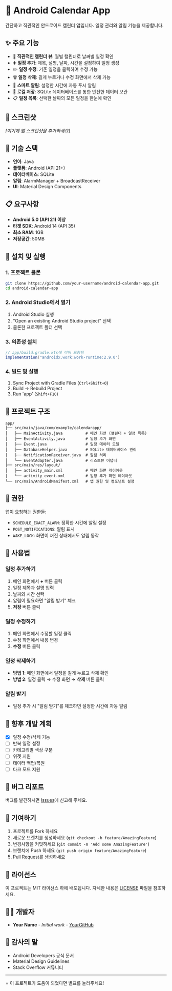 # 📅 Android Calendar App

간단하고 직관적인 안드로이드 캘린더 앱입니다. 일정 관리와 알림 기능을 제공합니다.

## ✨ 주요 기능

- 📱 **직관적인 캘린더 뷰**: 월별 캘린더로 날짜별 일정 확인
- ➕ **일정 추가**: 제목, 설명, 날짜, 시간을 설정하여 일정 생성  
- ✏️ **일정 수정**: 기존 일정을 클릭하여 수정 가능
- 🗑️ **일정 삭제**: 길게 누르거나 수정 화면에서 삭제 가능  
- 🔔 **스마트 알림**: 설정한 시간에 자동 푸시 알림
- 💾 **로컬 저장**: SQLite 데이터베이스를 통한 안전한 데이터 보관
- 📋 **일정 목록**: 선택한 날짜의 모든 일정을 한눈에 확인

## 📱 스크린샷

*[여기에 앱 스크린샷을 추가하세요]*

## 🔧 기술 스택

- **언어**: Java
- **플랫폼**: Android (API 21+)
- **데이터베이스**: SQLite
- **알림**: AlarmManager + BroadcastReceiver
- **UI**: Material Design Components

## 📋 요구사항

- **Android 5.0 (API 21) 이상**
- **타겟 SDK**: Android 14 (API 35)
- **최소 RAM**: 1GB
- **저장공간**: 50MB

## 🚀 설치 및 실행

### 1. 프로젝트 클론
```bash
git clone https://github.com/your-username/android-calendar-app.git
cd android-calendar-app
```

### 2. Android Studio에서 열기
1. Android Studio 실행
2. "Open an existing Android Studio project" 선택
3. 클론한 프로젝트 폴더 선택

### 3. 의존성 설치
```gradle
// app/build.gradle.kts에 이미 포함됨
implementation("androidx.work:work-runtime:2.9.0")
```

### 4. 빌드 및 실행
1. Sync Project with Gradle Files (`Ctrl+Shift+O`)
2. Build → Rebuild Project
3. Run 'app' (`Shift+F10`)

## 📁 프로젝트 구조

```
app/
├── src/main/java/com/example/calendarapp/
│   ├── MainActivity.java          # 메인 화면 (캘린더 + 일정 목록)
│   ├── EventActivity.java         # 일정 추가 화면
│   ├── Event.java                 # 일정 데이터 모델
│   ├── DatabaseHelper.java        # SQLite 데이터베이스 관리
│   ├── NotificationReceiver.java  # 알림 처리
│   └── EventAdapter.java          # 리스트뷰 어댑터
├── src/main/res/layout/
│   ├── activity_main.xml          # 메인 화면 레이아웃
│   └── activity_event.xml         # 일정 추가 화면 레이아웃
└── src/main/AndroidManifest.xml   # 앱 권한 및 컴포넌트 설정
```

## 🔐 권한

앱이 요청하는 권한들:

- `SCHEDULE_EXACT_ALARM`: 정확한 시간에 알림 설정
- `POST_NOTIFICATIONS`: 알림 표시
- `WAKE_LOCK`: 화면이 꺼진 상태에서도 알림 동작

## 🎯 사용법

### 일정 추가하기
1. 메인 화면에서 **+** 버튼 클릭
2. 일정 제목과 설명 입력
3. 날짜와 시간 선택
4. 알림이 필요하면 "알림 받기" 체크
5. **저장** 버튼 클릭

### 일정 수정하기
1. 메인 화면에서 수정할 일정 클릭
2. 수정 화면에서 내용 변경
3. **수정** 버튼 클릭

### 일정 삭제하기
- **방법 1**: 메인 화면에서 일정을 길게 누르고 삭제 확인
- **방법 2**: 일정 클릭 → 수정 화면 → **삭제** 버튼 클릭

### 알림 받기
- 일정 추가 시 "알림 받기"를 체크하면 설정한 시간에 자동 알림

## 🔄 향후 개발 계획

- [x] 일정 수정/삭제 기능
- [ ] 반복 일정 설정
- [ ] 카테고리별 색상 구분
- [ ] 위젯 지원
- [ ] 데이터 백업/복원
- [ ] 다크 모드 지원

## 🐛 버그 리포트

버그를 발견하시면 [Issues](https://github.com/your-username/android-calendar-app/issues)에 신고해 주세요.

## 🤝 기여하기

1. 프로젝트를 Fork 하세요
2. 새로운 브랜치를 생성하세요 (`git checkout -b feature/AmazingFeature`)
3. 변경사항을 커밋하세요 (`git commit -m 'Add some AmazingFeature'`)
4. 브랜치에 Push 하세요 (`git push origin feature/AmazingFeature`)
5. Pull Request를 생성하세요

## 📄 라이선스

이 프로젝트는 MIT 라이선스 하에 배포됩니다. 자세한 내용은 [LICENSE](LICENSE) 파일을 참조하세요.

## 👨‍💻 개발자

- **Your Name** - *Initial work* - [YourGitHub](https://github.com/your-username)

## 🙏 감사의 말

- Android Developers 공식 문서
- Material Design Guidelines
- Stack Overflow 커뮤니티

---

⭐ 이 프로젝트가 도움이 되었다면 별표를 눌러주세요!
